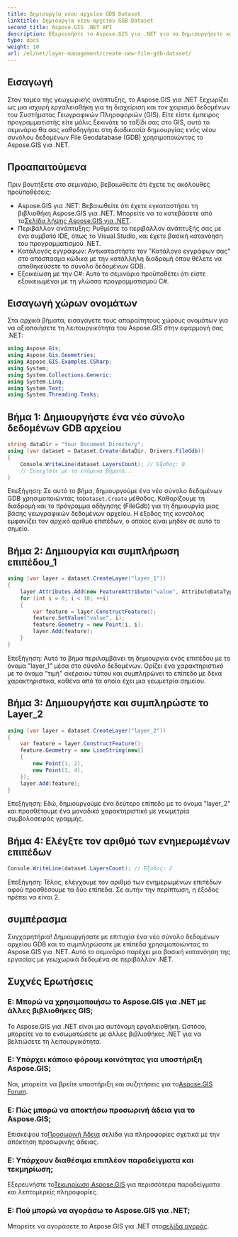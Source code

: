 ```yaml
---
title: Δημιουργία νέου αρχείου GDB Dataset
linktitle: Δημιουργία νέου αρχείου GDB Dataset
second_title: Aspose.GIS .NET API
description: Εξερευνήστε το Aspose.GIS για .NET για να δημιουργήσετε και να διαχειριστείτε εύκολα σύνολα δεδομένων GIS. Κάντε λήψη τώρα για απρόσκοπτη γεωχωρική ανάπτυξη. #Αποθέστε #GIS
type: docs
weight: 10
url: /el/net/layer-management/create-new-file-gdb-dataset/
---
```

## Εισαγωγή
Στον τομέα της γεωχωρικής ανάπτυξης, το Aspose.GIS για .NET ξεχωρίζει ως μια ισχυρή εργαλειοθήκη για τη διαχείριση και τον χειρισμό δεδομένων του Συστήματος Γεωγραφικών Πληροφοριών (GIS). Είτε είστε έμπειρος προγραμματιστής είτε μόλις ξεκινάτε το ταξίδι σας στο GIS, αυτό το σεμινάριο θα σας καθοδηγήσει στη διαδικασία δημιουργίας ενός νέου συνόλου δεδομένων File Geodatabase (GDB) χρησιμοποιώντας το Aspose.GIS για .NET.
## Προαπαιτούμενα
Πριν βουτήξετε στο σεμινάριο, βεβαιωθείτε ότι έχετε τις ακόλουθες προϋποθέσεις:
-  Aspose.GIS για .NET: Βεβαιωθείτε ότι έχετε εγκαταστήσει τη βιβλιοθήκη Aspose.GIS για .NET. Μπορείτε να το κατεβάσετε από το[Σελίδα λήψης Aspose.GIS για .NET](https://releases.aspose.com/gis/net/).
- Περιβάλλον ανάπτυξης: Ρυθμίστε το περιβάλλον ανάπτυξής σας με ένα συμβατό IDE, όπως το Visual Studio, και έχετε βασική κατανόηση του προγραμματισμού .NET.
- Κατάλογος εγγράφων: Αντικαταστήστε τον "Κατάλογο εγγράφων σας" στο απόσπασμα κώδικα με την κατάλληλη διαδρομή όπου θέλετε να αποθηκεύσετε το σύνολο δεδομένων GDB.
- Εξοικείωση με την C#: Αυτό το σεμινάριο προϋποθέτει ότι είστε εξοικειωμένοι με τη γλώσσα προγραμματισμού C#.
## Εισαγωγή χώρων ονομάτων
Στα αρχικά βήματα, εισαγάγετε τους απαραίτητους χώρους ονομάτων για να αξιοποιήσετε τη λειτουργικότητα του Aspose.GIS στην εφαρμογή σας .NET:
```csharp
using Aspose.Gis;
using Aspose.Gis.Geometries;
using Aspose.GIS.Examples.CSharp;
using System;
using System.Collections.Generic;
using System.Linq;
using System.Text;
using System.Threading.Tasks;
```
## Βήμα 1: Δημιουργήστε ένα νέο σύνολο δεδομένων GDB αρχείου
```csharp
string dataDir = "Your Document Directory";
using (var dataset = Dataset.Create(dataDir, Drivers.FileGdb))
{
    Console.WriteLine(dataset.LayersCount); // Έξοδος: 0
    // Συνεχίστε με τα επόμενα βήματα...
}
```
 Επεξήγηση: Σε αυτό το βήμα, δημιουργούμε ένα νέο σύνολο δεδομένων GDB χρησιμοποιώντας το`Dataset.Create` μέθοδος. Καθορίζουμε τη διαδρομή και το πρόγραμμα οδήγησης (FileGdb) για τη δημιουργία μιας βάσης γεωγραφικών δεδομένων αρχείου. Η έξοδος της κονσόλας εμφανίζει τον αρχικό αριθμό επιπέδων, ο οποίος είναι μηδέν σε αυτό το σημείο.
## Βήμα 2: Δημιουργία και συμπλήρωση επιπέδου_1
```csharp
using (var layer = dataset.CreateLayer("layer_1"))
{
    layer.Attributes.Add(new FeatureAttribute("value", AttributeDataType.Integer));
    for (int i = 0; i < 10; ++i)
    {
        var feature = layer.ConstructFeature();
        feature.SetValue("value", i);
        feature.Geometry = new Point(i, i);
        layer.Add(feature);
    }
}
```
Επεξήγηση: Αυτό το βήμα περιλαμβάνει τη δημιουργία ενός επιπέδου με το όνομα "layer_1" μέσα στο σύνολο δεδομένων. Ορίζει ένα χαρακτηριστικό με το όνομα "τιμή" ακέραιου τύπου και συμπληρώνει το επίπεδο με δέκα χαρακτηριστικά, καθένα από τα οποία έχει μια γεωμετρία σημείου.
## Βήμα 3: Δημιουργήστε και συμπληρώστε το Layer_2
```csharp
using (var layer = dataset.CreateLayer("layer_2"))
{
    var feature = layer.ConstructFeature();
    feature.Geometry = new LineString(new[]
    {
        new Point(1, 2),
        new Point(3, 4),
    });
    layer.Add(feature);
}
```
Επεξήγηση: Εδώ, δημιουργούμε ένα δεύτερο επίπεδο με το όνομα "layer_2" και προσθέτουμε ένα μοναδικό χαρακτηριστικό με γεωμετρία συμβολοσειράς γραμμής.
## Βήμα 4: Ελέγξτε τον αριθμό των ενημερωμένων επιπέδων
```csharp
Console.WriteLine(dataset.LayersCount); // Έξοδος: 2
```
Επεξήγηση: Τέλος, ελέγχουμε τον αριθμό των ενημερωμένων επιπέδων αφού προσθέσουμε τα δύο επίπεδα. Σε αυτήν την περίπτωση, η έξοδος πρέπει να είναι 2.
## συμπέρασμα
Συγχαρητήρια! Δημιουργήσατε με επιτυχία ένα νέο σύνολο δεδομένων αρχείου GDB και το συμπληρώσατε με επίπεδα χρησιμοποιώντας το Aspose.GIS για .NET. Αυτό το σεμινάριο παρέχει μια βασική κατανόηση της εργασίας με γεωχωρικά δεδομένα σε περιβάλλον .NET.
## Συχνές Ερωτήσεις
### Ε: Μπορώ να χρησιμοποιήσω το Aspose.GIS για .NET με άλλες βιβλιοθήκες GIS;
Το Aspose.GIS για .NET είναι μια αυτόνομη εργαλειοθήκη. Ωστόσο, μπορείτε να το ενσωματώσετε με άλλες βιβλιοθήκες .NET για να βελτιώσετε τη λειτουργικότητα.
### Ε: Υπάρχει κάποιο φόρουμ κοινότητας για υποστήριξη Aspose.GIS;
 Ναι, μπορείτε να βρείτε υποστήριξη και συζητήσεις για το[Aspose.GIS Forum](https://forum.aspose.com/c/gis/33).
### Ε: Πώς μπορώ να αποκτήσω προσωρινή άδεια για το Aspose.GIS;
 Επισκέψου το[Προσωρινή Άδεια](https://purchase.aspose.com/temporary-license/) σελίδα για πληροφορίες σχετικά με την απόκτηση προσωρινής άδειας.
### Ε: Υπάρχουν διαθέσιμα επιπλέον παραδείγματα και τεκμηρίωση;
 Εξερευνήστε το[Τεκμηρίωση Aspose.GIS](https://reference.aspose.com/gis/net/) για περισσότερα παραδείγματα και λεπτομερείς πληροφορίες.
### Ε: Πού μπορώ να αγοράσω το Aspose.GIS για .NET;
 Μπορείτε να αγοράσετε το Aspose.GIS για .NET στο[σελίδα αγοράς](https://purchase.aspose.com/buy).